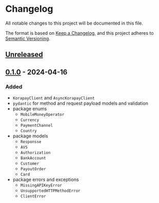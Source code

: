 # Changelog

All notable changes to this project will be documented in this file.

The format is based on [Keep a Changelog](https://keepachangelog.com/en/1.1.0/),
and this project adheres to [Semantic Versioning](https://semver.org/spec/v2.0.0.html).

## [Unreleased]



## [0.1.0] - 2024-04-16

### Added

- `KorapayClient` and `AsyncKorapayClient`
- `pydantic` for method and request payload models and validation
- package enums
    - `MobileMoneyOperator`
    - `Currency`
    - `PaymentChannel`
    - `Country`
- package models
    - `Responsse`
    - `AVS`
    - `Authorization`
    - `BankAccount`
    - `Customer`
    - `PayoutOrder`
    - `Card`
- package errors and exceptions
    - `MissingAPIKeyError`
    - `UnsupportedHTTPMethodError`
    - `ClientError`

[unreleased]: https://github.com/gray-adeyi/korapay_client/compare/v0.1.0...HEAD
[0.1.0]: https://github.com/gray-adeyi/korapay_client/releases/tag/v0.1.0